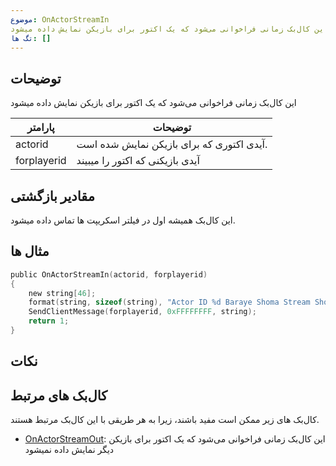 ```yaml
---
موضوع: OnActorStreamIn
توضیحات: این کال‌بک زمانی فراخوانی می‌شود که یک اکتور برای بازیکن نمایش داده میشود
تگ ها: []
---
```


<VersionWarn name='callback' version='SA-MP 0.3.7' />

## توضیحات

این کال‌بک زمانی فراخوانی می‌شود که یک اکتور برای بازیکن نمایش داده میشود

| پارامتر        | توضیحات                                                   |
| ----------- | ------------------------------------------------------------- |
| actorid     | آیدی اکتوری که برای بازیکن نمایش شده است. |
| forplayerid | آیدی بازیکنی که اکتور را میبیند              |

## مقادیر بازگشتی

این کال‌بک همیشه اول در فیلتر اسکریپت ها تماس داده میشود.

## مثال ها

```c
public OnActorStreamIn(actorid, forplayerid)
{
    new string[46];
    format(string, sizeof(string), "Actor ID %d Baraye Shoma Stream Shod.", actorid);
    SendClientMessage(forplayerid, 0xFFFFFFFF, string);
    return 1;
}
```

## نکات

<TipNPCCallbacks />

## کال‌بک های مرتبط

کال‌بک های زیر ممکن است مفید باشند، زیرا به هر طریقی با این کال‌بک مرتبط هستند.

- [OnActorStreamOut](OnActorStreamOut): این کال‌بک زمانی فراخوانی می‌شود که یک اکتور برای بازیکن دیگر نمایش داده نمیشود